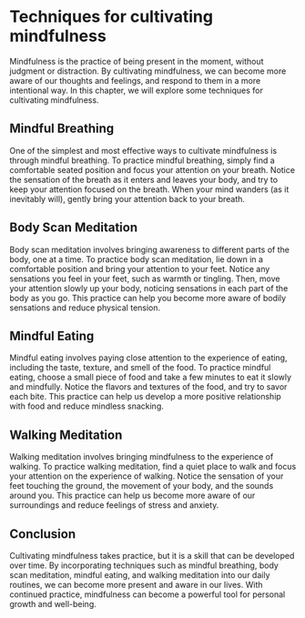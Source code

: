 Techniques for cultivating mindfulness
==============================================================================

Mindfulness is the practice of being present in the moment, without judgment or distraction. By cultivating mindfulness, we can become more aware of our thoughts and feelings, and respond to them in a more intentional way. In this chapter, we will explore some techniques for cultivating mindfulness.

Mindful Breathing
-----------------

One of the simplest and most effective ways to cultivate mindfulness is through mindful breathing. To practice mindful breathing, simply find a comfortable seated position and focus your attention on your breath. Notice the sensation of the breath as it enters and leaves your body, and try to keep your attention focused on the breath. When your mind wanders (as it inevitably will), gently bring your attention back to your breath.

Body Scan Meditation
--------------------

Body scan meditation involves bringing awareness to different parts of the body, one at a time. To practice body scan meditation, lie down in a comfortable position and bring your attention to your feet. Notice any sensations you feel in your feet, such as warmth or tingling. Then, move your attention slowly up your body, noticing sensations in each part of the body as you go. This practice can help you become more aware of bodily sensations and reduce physical tension.

Mindful Eating
--------------

Mindful eating involves paying close attention to the experience of eating, including the taste, texture, and smell of the food. To practice mindful eating, choose a small piece of food and take a few minutes to eat it slowly and mindfully. Notice the flavors and textures of the food, and try to savor each bite. This practice can help us develop a more positive relationship with food and reduce mindless snacking.

Walking Meditation
------------------

Walking meditation involves bringing mindfulness to the experience of walking. To practice walking meditation, find a quiet place to walk and focus your attention on the experience of walking. Notice the sensation of your feet touching the ground, the movement of your body, and the sounds around you. This practice can help us become more aware of our surroundings and reduce feelings of stress and anxiety.

Conclusion
----------

Cultivating mindfulness takes practice, but it is a skill that can be developed over time. By incorporating techniques such as mindful breathing, body scan meditation, mindful eating, and walking meditation into our daily routines, we can become more present and aware in our lives. With continued practice, mindfulness can become a powerful tool for personal growth and well-being.
